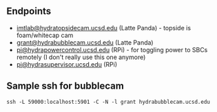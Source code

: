 ## Endpoints

- imtlab@hydratopsidecam.ucsd.edu (Latte Panda) - topside is foam/whitecap cam
- grant@hydrabubblecam.ucsd.edu (Latte Panda)
- pi@hydrapowercontrol.ucsd.edu (RPi) - for toggling power to SBCs remotely (I don't really use this one anymore)
- pi@hydrasupervisor.ucsd.edu (RPi)

## Sample ssh for bubblecam

```
ssh -L 59000:localhost:5901 -C -N -l grant hydrabubblecam.ucsd.edu
```
